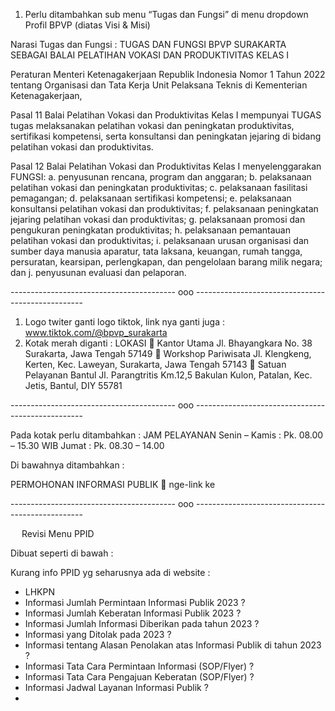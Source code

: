 1.	Perlu ditambahkan sub menu “Tugas dan Fungsi” di menu dropdown Profil BPVP (diatas Visi & Misi)
 
Narasi Tugas dan Fungsi :
TUGAS DAN FUNGSI BPVP SURAKARTA 
SEBAGAI BALAI PELATIHAN VOKASI DAN PRODUKTIVITAS KELAS I

Peraturan Menteri Ketenagakerjaan Republik Indonesia Nomor 1 Tahun 2022 tentang Organisasi dan Tata Kerja Unit Pelaksana Teknis di Kementerian Ketenagakerjaan, 

Pasal 11
Balai Pelatihan Vokasi dan Produktivitas Kelas I mempunyai TUGAS tugas melaksanakan pelatihan vokasi dan peningkatan produktivitas, sertifikasi kompetensi, serta konsultansi dan peningkatan jejaring di bidang pelatihan vokasi dan produktivitas.

Pasal 12
Balai Pelatihan Vokasi dan Produktivitas Kelas I menyelenggarakan FUNGSI: 
a.	penyusunan rencana, program dan anggaran; 
b.	pelaksanaan pelatihan vokasi dan peningkatan produktivitas; 
c.	pelaksanaan fasilitasi pemagangan; 
d.	pelaksanaan sertifikasi kompetensi; 
e.	pelaksanaan konsultansi pelatihan vokasi dan produktivitas; 
f.	pelaksanaan peningkatan jejaring pelatihan vokasi dan produktivitas; 
g.	pelaksanaan promosi dan pengukuran peningkatan produktivitas; 
h.	pelaksanaan pemantauan pelatihan vokasi dan produktivitas; 
i.	pelaksanaan urusan organisasi dan sumber daya manusia aparatur, tata laksana, keuangan, rumah tangga, persuratan, kearsipan, perlengkapan, dan pengelolaan barang milik negara; dan 
j.	penyusunan evaluasi dan pelaporan. 

----------------------------------------- ooo --------------------------------------------------
 
1.	Logo twiter ganti logo tiktok, link nya ganti juga : www.tiktok.com/@bpvp_surakarta
2.	Kotak merah diganti :
LOKASI
	Kantor Utama
Jl. Bhayangkara No. 38 Surakarta, Jawa Tengah 57149
	Workshop Pariwisata 
Jl. Klengkeng, Kerten, Kec. Laweyan, Surakarta, Jawa Tengah 57143
	Satuan Pelayanan Bantul 
Jl. Parangtritis Km.12,5 Bakulan Kulon, Patalan, Kec. Jetis, Bantul, DIY 55781

----------------------------------------- ooo --------------------------------------------------


 
Pada kotak perlu ditambahkan :
JAM PELAYANAN 
Senin – Kamis 	: Pk. 08.00 – 15.30 WIB
Jumat		: Pk. 08.30 – 14.00

Di bawahnya ditambahkan : 

PERMOHONAN INFORMASI PUBLIK  nge-link ke 

----------------------------------------- ooo --------------------------------------------------



 
Revisi Menu PPID
 
Dibuat seperti di bawah :
 	 
	 
 	 
	





Kurang info PPID yg seharusnya ada di website :
-	LHKPN
-	Informasi Jumlah Permintaan Informasi Publik 2023 ?
-	Informasi Jumlah Keberatan Informasi Publik 2023 ?
-	Informasi Jumlah Informasi Diberikan pada tahun 2023 ?
-	Informasi yang Ditolak pada 2023 ?
-	Informasi tentang Alasan Penolakan atas Informasi Publik di tahun 2023 ?
-	Informasi Tata Cara Permintaan Informasi (SOP/Flyer) ?
-	Informasi Tata Cara Pengajuan Keberatan (SOP/Flyer) ?
-	Informasi Jadwal Layanan Informasi Publik ?
-	
